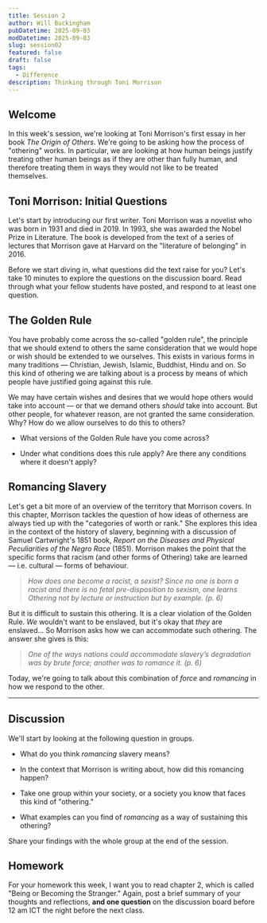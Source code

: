 ```yaml
---
title: Session 2
author: Will Buckingham
pubDatetime: 2025-09-03
modDatetime: 2025-09-03
slug: session02
featured: false
draft: false
tags:
  - Difference
description: Thinking through Toni Morrison
---
```

## **Welcome**

In this week's session, we're looking at Toni Morrison's first essay in her book _The Origin of Others_. We're going to be asking how the process of "othering" works. In particular, we are looking at how human beings justify treating other human beings as if they are other than fully human, and therefore treating them in ways they would not like to be treated themselves.

## **Toni Morrison: Initial Questions**

Let's start by introducing our first writer. Toni Morrison was a novelist who was born in 1931 and died in 2019. In 1993, she was awarded the Nobel Prize in Literature. The book is developed from the text of a series of lectures that Morrison gave at Harvard on the "literature of belonging" in 2016.

Before we start diving in, what questions did the text raise for you? Let's take 10 minutes to explore the questions on the discussion board. Read through what your fellow students have posted, and respond to at least one question.

## **The Golden Rule**

You have probably come across the so-called "golden rule", the principle that we should extend to others the same consideration that we would hope or wish should be extended to we ourselves. This exists in various forms in many traditions — Christian, Jewish, Islamic, Buddhist, Hindu and on. So this kind of othering we are talking about is a process by means of which people have justified going against this rule.

We may have certain wishes and desires that we would hope others would take into account — or that we demand others _should_ take into account. But other people, for whatever reason, are not granted the same consideration. Why? How do we allow ourselves to do this to others?

*   What versions of the Golden Rule have you come across?
    
*   Under what conditions does this rule apply? Are there any conditions where it doesn't apply?
    

## **Romancing Slavery**

Let's get a bit more of an overview of the territory that Morrison covers. In this chapter, Morrison tackles the question of how ideas of otherness are always tied up with the "categories of worth or rank." She explores this idea in the context of the history of slavery, beginning with a discussion of Samuel Cartwright's 1851 book, _Report on the Diseases and Physical Peculiarities of the Negro Race_ (1851). Morrison makes the point that the specific forms that racism (and other forms of Othering) take are learned — i.e. cultural — forms of behaviour.

> _How does one become a racist, a sexist? Since no one is born a racist and there is no fetal pre-disposition to sexism, one learns Othering not by lecture or instruction but by example. (p. 6)_

But it is difficult to sustain this othering. It is a clear violation of the Golden Rule. _We_ wouldn't want to be enslaved, but it's okay that _they_ are enslaved... So Morrison asks how we can accommodate such othering. The answer she gives is this:

> _One of the ways nations could accommodate slavery’s degradation was by brute force; another was to romance it. (p. 6)_

Today, we're going to talk about this combination of _force_ and _romancing_ in how we respond to the other.

* * *

## **Discussion**

We'll start by looking at the following question in groups.

*   What do you think _romancing_ slavery means?
    
*   In the context that Morrison is writing about, how did this romancing happen?
    
*   Take one group within your society, or a society you know that faces this kind of "othering."
    
*   What examples can you find of _romancing_ as a way of sustaining this othering?
    

Share your findings with the whole group at the end of the session.

## **Homework**

For your homework this week, I want you to read chapter 2, which is called "Being or Becoming the Stranger." Again, post a brief summary of your thoughts and reflections, **and one question** on the discussion board before 12 am ICT the night before the next class.